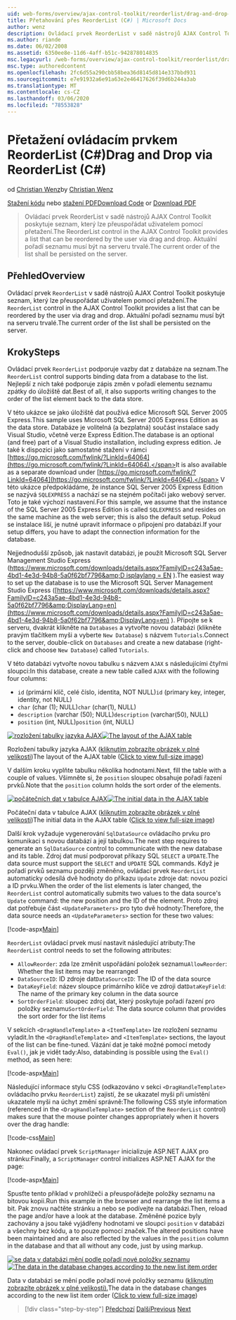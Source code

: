 ```yaml
---
uid: web-forms/overview/ajax-control-toolkit/reorderlist/drag-and-drop-via-reorderlist-cs
title: Přetahování přes ReorderList (C#) | Microsoft Docs
author: wenz
description: Ovládací prvek ReorderList v sadě nástrojů AJAX Control Toolkit poskytuje seznam, který lze přeuspořádat uživatelem pomocí přetažení. Aktuální pořadí seznamu bude...
ms.author: riande
ms.date: 06/02/2008
ms.assetid: 6350ee8e-11d6-4aff-b51c-942878014835
msc.legacyurl: /web-forms/overview/ajax-control-toolkit/reorderlist/drag-and-drop-via-reorderlist-cs
msc.type: authoredcontent
ms.openlocfilehash: 2fc6d55a290cbb58bea36d8145d814e337bbd931
ms.sourcegitcommit: e7e91932a6e91a63e2e46417626f39d6b244a3ab
ms.translationtype: MT
ms.contentlocale: cs-CZ
ms.lasthandoff: 03/06/2020
ms.locfileid: "78553828"
---
```

# <a name="drag-and-drop-via-reorderlist-c"></a><span data-ttu-id="c260d-104">Přetažení ovládacím prvkem ReorderList (C#)</span><span class="sxs-lookup"><span data-stu-id="c260d-104">Drag and Drop via ReorderList (C#)</span></span>

<span data-ttu-id="c260d-105">od [Christian Wenz](https://github.com/wenz)</span><span class="sxs-lookup"><span data-stu-id="c260d-105">by [Christian Wenz](https://github.com/wenz)</span></span>

<span data-ttu-id="c260d-106">[Stažení kódu](https://download.microsoft.com/download/9/3/f/93f8daea-bebd-4821-833b-95205389c7d0/ReorderList5.cs.zip) nebo [stažení PDF](https://download.microsoft.com/download/2/d/c/2dc10e34-6983-41d4-9c08-f78f5387d32b/reorderlist5CS.pdf)</span><span class="sxs-lookup"><span data-stu-id="c260d-106">[Download Code](https://download.microsoft.com/download/9/3/f/93f8daea-bebd-4821-833b-95205389c7d0/ReorderList5.cs.zip) or [Download PDF](https://download.microsoft.com/download/2/d/c/2dc10e34-6983-41d4-9c08-f78f5387d32b/reorderlist5CS.pdf)</span></span>

> <span data-ttu-id="c260d-107">Ovládací prvek ReorderList v sadě nástrojů AJAX Control Toolkit poskytuje seznam, který lze přeuspořádat uživatelem pomocí přetažení.</span><span class="sxs-lookup"><span data-stu-id="c260d-107">The ReorderList control in the AJAX Control Toolkit provides a list that can be reordered by the user via drag and drop.</span></span> <span data-ttu-id="c260d-108">Aktuální pořadí seznamu musí být na serveru trvalé.</span><span class="sxs-lookup"><span data-stu-id="c260d-108">The current order of the list shall be persisted on the server.</span></span>

## <a name="overview"></a><span data-ttu-id="c260d-109">Přehled</span><span class="sxs-lookup"><span data-stu-id="c260d-109">Overview</span></span>

<span data-ttu-id="c260d-110">Ovládací prvek `ReorderList` v sadě nástrojů AJAX Control Toolkit poskytuje seznam, který lze přeuspořádat uživatelem pomocí přetažení.</span><span class="sxs-lookup"><span data-stu-id="c260d-110">The `ReorderList` control in the AJAX Control Toolkit provides a list that can be reordered by the user via drag and drop.</span></span> <span data-ttu-id="c260d-111">Aktuální pořadí seznamu musí být na serveru trvalé.</span><span class="sxs-lookup"><span data-stu-id="c260d-111">The current order of the list shall be persisted on the server.</span></span>

## <a name="steps"></a><span data-ttu-id="c260d-112">Kroky</span><span class="sxs-lookup"><span data-stu-id="c260d-112">Steps</span></span>

<span data-ttu-id="c260d-113">Ovládací prvek `ReorderList` podporuje vazby dat z databáze na seznam.</span><span class="sxs-lookup"><span data-stu-id="c260d-113">The `ReorderList` control supports binding data from a database to the list.</span></span> <span data-ttu-id="c260d-114">Nejlepší z nich také podporuje zápis změn v pořadí elementu seznamu zpátky do úložiště dat.</span><span class="sxs-lookup"><span data-stu-id="c260d-114">Best of all, it also supports writing changes to the order of the list element back to the data store.</span></span>

<span data-ttu-id="c260d-115">V této ukázce se jako úložiště dat používá edice Microsoft SQL Server 2005 Express.</span><span class="sxs-lookup"><span data-stu-id="c260d-115">This sample uses Microsoft SQL Server 2005 Express Edition as the data store.</span></span> <span data-ttu-id="c260d-116">Databáze je volitelná (a bezplatná) součást instalace sady Visual Studio, včetně verze Express Edition.</span><span class="sxs-lookup"><span data-stu-id="c260d-116">The database is an optional (and free) part of a Visual Studio installation, including express edition.</span></span> <span data-ttu-id="c260d-117">Je také k dispozici jako samostatné stažení v rámci [https://go.microsoft.com/fwlink/?LinkId=64064](https://go.microsoft.com/fwlink/?LinkId=64064).</span><span class="sxs-lookup"><span data-stu-id="c260d-117">It is also available as a separate download under [https://go.microsoft.com/fwlink/?LinkId=64064](https://go.microsoft.com/fwlink/?LinkId=64064).</span></span> <span data-ttu-id="c260d-118">V této ukázce předpokládáme, že instance SQL Server 2005 Express Edition se nazývá `SQLEXPRESS` a nachází se na stejném počítači jako webový server. Toto je také výchozí nastavení.</span><span class="sxs-lookup"><span data-stu-id="c260d-118">For this sample, we assume that the instance of the SQL Server 2005 Express Edition is called `SQLEXPRESS` and resides on the same machine as the web server; this is also the default setup.</span></span> <span data-ttu-id="c260d-119">Pokud se instalace liší, je nutné upravit informace o připojení pro databázi.</span><span class="sxs-lookup"><span data-stu-id="c260d-119">If your setup differs, you have to adapt the connection information for the database.</span></span>

<span data-ttu-id="c260d-120">Nejjednodušší způsob, jak nastavit databázi, je použít Microsoft SQL Server Management Studio Express ([https://www.microsoft.com/downloads/details.aspx?FamilyID=c243a5ae-4bd1-4e3d-94b8-5a0f62bf7796&amp;D isplaylang = EN](https://www.microsoft.com/downloads/details.aspx?FamilyID=c243a5ae-4bd1-4e3d-94b8-5a0f62bf7796&amp;DisplayLang=en) ).</span><span class="sxs-lookup"><span data-stu-id="c260d-120">The easiest way to set up the database is to use the Microsoft SQL Server Management Studio Express ([https://www.microsoft.com/downloads/details.aspx?FamilyID=c243a5ae-4bd1-4e3d-94b8-5a0f62bf7796&amp;DisplayLang=en](https://www.microsoft.com/downloads/details.aspx?FamilyID=c243a5ae-4bd1-4e3d-94b8-5a0f62bf7796&amp;DisplayLang=en) ).</span></span> <span data-ttu-id="c260d-121">Připojte se k serveru, dvakrát klikněte na `Databases` a vytvořte novou databázi (klikněte pravým tlačítkem myši a vyberte `New Database`) s názvem `Tutorials`.</span><span class="sxs-lookup"><span data-stu-id="c260d-121">Connect to the server, double-click on `Databases` and create a new database (right-click and choose `New Database`) called `Tutorials`.</span></span>

<span data-ttu-id="c260d-122">V této databázi vytvořte novou tabulku s názvem `AJAX` s následujícími čtyřmi sloupci:</span><span class="sxs-lookup"><span data-stu-id="c260d-122">In this database, create a new table called `AJAX` with the following four columns:</span></span>

- <span data-ttu-id="c260d-123">`id` (primární klíč, celé číslo, identita, NOT NULL)</span><span class="sxs-lookup"><span data-stu-id="c260d-123">`id` (primary key, integer, identity, not NULL)</span></span>
- <span data-ttu-id="c260d-124">`char` (char (1); NULL)</span><span class="sxs-lookup"><span data-stu-id="c260d-124">`char` (char(1), NULL)</span></span>
- <span data-ttu-id="c260d-125">`description` (varchar (50); NULL)</span><span class="sxs-lookup"><span data-stu-id="c260d-125">`description` (varchar(50), NULL)</span></span>
- <span data-ttu-id="c260d-126">`position` (int, NULL)</span><span class="sxs-lookup"><span data-stu-id="c260d-126">`position` (int, NULL)</span></span>

<span data-ttu-id="c260d-127">[![rozložení tabulky jazyka AJAX](drag-and-drop-via-reorderlist-cs/_static/image2.png)](drag-and-drop-via-reorderlist-cs/_static/image1.png)</span><span class="sxs-lookup"><span data-stu-id="c260d-127">[![The layout of the AJAX table](drag-and-drop-via-reorderlist-cs/_static/image2.png)](drag-and-drop-via-reorderlist-cs/_static/image1.png)</span></span>

<span data-ttu-id="c260d-128">Rozložení tabulky jazyka AJAX ([kliknutím zobrazíte obrázek v plné velikosti](drag-and-drop-via-reorderlist-cs/_static/image3.png))</span><span class="sxs-lookup"><span data-stu-id="c260d-128">The layout of the AJAX table ([Click to view full-size image](drag-and-drop-via-reorderlist-cs/_static/image3.png))</span></span>

<span data-ttu-id="c260d-129">V dalším kroku vyplňte tabulku několika hodnotami.</span><span class="sxs-lookup"><span data-stu-id="c260d-129">Next, fill the table with a couple of values.</span></span> <span data-ttu-id="c260d-130">Všimněte si, že `position` sloupec obsahuje pořadí řazení prvků.</span><span class="sxs-lookup"><span data-stu-id="c260d-130">Note that the `position` column holds the sort order of the elements.</span></span>

<span data-ttu-id="c260d-131">[![počátečních dat v tabulce AJAX](drag-and-drop-via-reorderlist-cs/_static/image5.png)](drag-and-drop-via-reorderlist-cs/_static/image4.png)</span><span class="sxs-lookup"><span data-stu-id="c260d-131">[![The initial data in the AJAX table](drag-and-drop-via-reorderlist-cs/_static/image5.png)](drag-and-drop-via-reorderlist-cs/_static/image4.png)</span></span>

<span data-ttu-id="c260d-132">Počáteční data v tabulce AJAX ([kliknutím zobrazíte obrázek v plné velikosti](drag-and-drop-via-reorderlist-cs/_static/image6.png))</span><span class="sxs-lookup"><span data-stu-id="c260d-132">The initial data in the AJAX table ([Click to view full-size image](drag-and-drop-via-reorderlist-cs/_static/image6.png))</span></span>

<span data-ttu-id="c260d-133">Další krok vyžaduje vygenerování `SqlDataSource` ovládacího prvku pro komunikaci s novou databází a její tabulkou.</span><span class="sxs-lookup"><span data-stu-id="c260d-133">The next step requires to generate an `SqlDataSource` control to communicate with the new database and its table.</span></span> <span data-ttu-id="c260d-134">Zdroj dat musí podporovat příkazy SQL `SELECT` a `UPDATE`.</span><span class="sxs-lookup"><span data-stu-id="c260d-134">The data source must support the `SELECT` and `UPDATE` SQL commands.</span></span> <span data-ttu-id="c260d-135">Když je pořadí prvků seznamu později změněno, ovládací prvek `ReorderList` automaticky odesílá dvě hodnoty do příkazu `Update` zdroje dat: novou pozici a ID prvku.</span><span class="sxs-lookup"><span data-stu-id="c260d-135">When the order of the list elements is later changed, the `ReorderList` control automatically submits two values to the data source's `Update` command: the new position and the ID of the element.</span></span> <span data-ttu-id="c260d-136">Proto zdroj dat potřebuje část `<UpdateParameters>` pro tyto dvě hodnoty:</span><span class="sxs-lookup"><span data-stu-id="c260d-136">Therefore, the data source needs an `<UpdateParameters>` section for these two values:</span></span>

[!code-aspx[Main](drag-and-drop-via-reorderlist-cs/samples/sample1.aspx)]

<span data-ttu-id="c260d-137">`ReorderList` ovládací prvek musí nastavit následující atributy:</span><span class="sxs-lookup"><span data-stu-id="c260d-137">The `ReorderList` control needs to set the following attributes:</span></span>

- <span data-ttu-id="c260d-138">`AllowReorder`: zda lze změnit uspořádání položek seznamu</span><span class="sxs-lookup"><span data-stu-id="c260d-138">`AllowReorder`: Whether the list items may be rearranged</span></span>
- <span data-ttu-id="c260d-139">`DataSourceID`: ID zdroje dat</span><span class="sxs-lookup"><span data-stu-id="c260d-139">`DataSourceID`: The ID of the data source</span></span>
- <span data-ttu-id="c260d-140">`DataKeyField`: název sloupce primárního klíče ve zdroji dat</span><span class="sxs-lookup"><span data-stu-id="c260d-140">`DataKeyField`: The name of the primary key column in the data source</span></span>
- <span data-ttu-id="c260d-141">`SortOrderField`: sloupec zdroj dat, který poskytuje pořadí řazení pro položky seznamu</span><span class="sxs-lookup"><span data-stu-id="c260d-141">`SortOrderField`: The data source column that provides the sort order for the list items</span></span>

<span data-ttu-id="c260d-142">V sekcích `<DragHandleTemplate>` a `<ItemTemplate>` lze rozložení seznamu vyladit.</span><span class="sxs-lookup"><span data-stu-id="c260d-142">In the `<DragHandleTemplate>` and `<ItemTemplate>` sections, the layout of the list can be fine-tuned.</span></span> <span data-ttu-id="c260d-143">Vázání dat je také možné pomocí metody `Eval()`, jak je vidět tady:</span><span class="sxs-lookup"><span data-stu-id="c260d-143">Also, databinding is possible using the `Eval()` method, as seen here:</span></span>

[!code-aspx[Main](drag-and-drop-via-reorderlist-cs/samples/sample2.aspx)]

<span data-ttu-id="c260d-144">Následující informace stylu CSS (odkazováno v sekci `<DragHandleTemplate>` ovládacího prvku `ReorderList`) zajistí, že se ukazatel myši při umístění ukazatele myši na úchyt změní správně:</span><span class="sxs-lookup"><span data-stu-id="c260d-144">The following CSS style information (referenced in the `<DragHandleTemplate>` section of the `ReorderList` control) makes sure that the mouse pointer changes appropriately when it hovers over the drag handle:</span></span>

[!code-css[Main](drag-and-drop-via-reorderlist-cs/samples/sample3.css)]

<span data-ttu-id="c260d-145">Nakonec ovládací prvek `ScriptManager` inicializuje ASP.NET AJAX pro stránku:</span><span class="sxs-lookup"><span data-stu-id="c260d-145">Finally, a `ScriptManager` control initializes ASP.NET AJAX for the page:</span></span>

[!code-aspx[Main](drag-and-drop-via-reorderlist-cs/samples/sample4.aspx)]

<span data-ttu-id="c260d-146">Spusťte tento příklad v prohlížeči a přeuspořádejte položky seznamu na bitovou kopii.</span><span class="sxs-lookup"><span data-stu-id="c260d-146">Run this example in the browser and rearrange the list items a bit.</span></span> <span data-ttu-id="c260d-147">Pak znovu načtěte stránku a nebo se podívejte na databázi.</span><span class="sxs-lookup"><span data-stu-id="c260d-147">Then, reload the page and/or have a look at the database.</span></span> <span data-ttu-id="c260d-148">Změněné pozice byly zachovány a jsou také vyjádřeny hodnotami ve sloupci `position` v databázi a všechny bez kódu, a to pouze pomocí značek.</span><span class="sxs-lookup"><span data-stu-id="c260d-148">The altered positions have been maintained and are also reflected by the values in the `position` column in the database and that all without any code, just by using markup.</span></span>

<span data-ttu-id="c260d-149">[![se data v databázi mění podle pořadí nové položky seznamu](drag-and-drop-via-reorderlist-cs/_static/image8.png)](drag-and-drop-via-reorderlist-cs/_static/image7.png)</span><span class="sxs-lookup"><span data-stu-id="c260d-149">[![The data in the database changes according to the new list item order](drag-and-drop-via-reorderlist-cs/_static/image8.png)](drag-and-drop-via-reorderlist-cs/_static/image7.png)</span></span>

<span data-ttu-id="c260d-150">Data v databázi se mění podle pořadí nové položky seznamu ([kliknutím zobrazíte obrázek v plné velikosti).](drag-and-drop-via-reorderlist-cs/_static/image9.png)</span><span class="sxs-lookup"><span data-stu-id="c260d-150">The data in the database changes according to the new list item order ([Click to view full-size image](drag-and-drop-via-reorderlist-cs/_static/image9.png))</span></span>

> [!div class="step-by-step"]
> <span data-ttu-id="c260d-151">[Předchozí](using-postbacks-with-reorderlist-cs.md)
> [Další](using-postbacks-with-reorderlist-vb.md)</span><span class="sxs-lookup"><span data-stu-id="c260d-151">[Previous](using-postbacks-with-reorderlist-cs.md)
[Next](using-postbacks-with-reorderlist-vb.md)</span></span>
